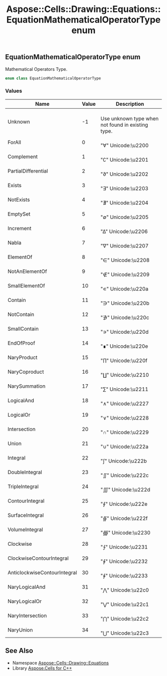 ﻿---
title: Aspose::Cells::Drawing::Equations::EquationMathematicalOperatorType enum
linktitle: EquationMathematicalOperatorType
second_title: Aspose.Cells for C++ API Reference
description: 'Aspose::Cells::Drawing::Equations::EquationMathematicalOperatorType enum. Mathematical Operators Type in C++.'
type: docs
weight: 2500
url: /cpp/aspose.cells.drawing.equations/equationmathematicaloperatortype/
---
## EquationMathematicalOperatorType enum


Mathematical Operators Type.

```cpp
enum class EquationMathematicalOperatorType
```

### Values

| Name | Value | Description |
| --- | --- | --- |
| Unknown | -1 | <br>Use unknown type when not found in existing type. |
| ForAll | 0 | <br>"∀" Unicode:\u2200 |
| Complement | 1 | <br>"∁" Unicode:\u2201 |
| PartialDifferential | 2 | <br>"∂" Unicode:\u2202 |
| Exists | 3 | <br>"∃" Unicode:\u2203 |
| NotExists | 4 | <br>"∄" Unicode:\u2204 |
| EmptySet | 5 | <br>"∅" Unicode:\u2205 |
| Increment | 6 | <br>"∆" Unicode:\u2206 |
| Nabla | 7 | <br>"∇" Unicode:\u2207 |
| ElementOf | 8 | <br>"∈" Unicode:\u2208 |
| NotAnElementOf | 9 | <br>"∉" Unicode:\u2209 |
| SmallElementOf | 10 | <br>"∊" Unicode:\u220a |
| Contain | 11 | <br>"∋" Unicode:\u220b |
| NotContain | 12 | <br>"∌" Unicode:\u220c |
| SmallContain | 13 | <br>"∍" Unicode:\u220d |
| EndOfProof | 14 | <br>"∎" Unicode:\u220e |
| NaryProduct | 15 | <br>"∏" Unicode:\u220f |
| NaryCoproduct | 16 | <br>"∐" Unicode:\u2210 |
| NarySummation | 17 | <br>"∑" Unicode:\u2211 |
| LogicalAnd | 18 | <br>"∧" Unicode:\u2227 |
| LogicalOr | 19 | <br>"∨" Unicode:\u2228 |
| Intersection | 20 | <br>"∩" Unicode:\u2229 |
| Union | 21 | <br>"∪" Unicode:\u222a |
| Integral | 22 | <br>"∫" Unicode:\u222b |
| DoubleIntegral | 23 | <br>"∬" Unicode:\u222c |
| TripleIntegral | 24 | <br>"∭" Unicode:\u222d |
| ContourIntegral | 25 | <br>"∮" Unicode:\u222e |
| SurfaceIntegral | 26 | <br>"∯" Unicode:\u222f |
| VolumeIntegral | 27 | <br>"∰" Unicode:\u2230 |
| Clockwise | 28 | <br>"∱" Unicode:\u2231 |
| ClockwiseContourIntegral | 29 | <br>"∲" Unicode:\u2232 |
| AnticlockwiseContourIntegral | 30 | <br>"∳" Unicode:\u2233 |
| NaryLogicalAnd | 31 | <br>"⋀" Unicode:\u22c0 |
| NaryLogicalOr | 32 | <br>"⋁" Unicode:\u22c1 |
| NaryIntersection | 33 | <br>"⋂" Unicode:\u22c2 |
| NaryUnion | 34 | <br>"⋃" Unicode:\u22c3 |

## See Also

* Namespace [Aspose::Cells::Drawing::Equations](../)
* Library [Aspose.Cells for C++](../../)

